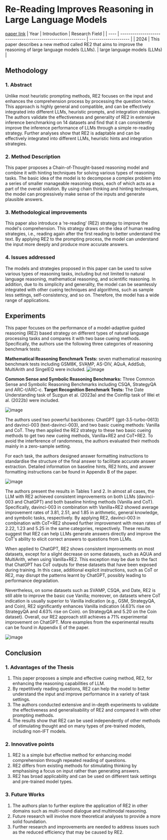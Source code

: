 # Re-Reading Improves Reasoning in Large Language Models
[paper link](https://arxiv.org/pdf/2309.06275) 
| Year | Introduction                                                         | Research Field                 |
| ---- | ------------------------------------------------------------ | -------------------- |
| 2024 | This paper describes a new method called RE2 that aims to improve the reasoning of large language models (LLMs).           |  large language models (LLMs)        |

## Methodology

### 1. Abstract
Unlike most heuristic prompting methods, RE2 focuses on the input and enhances the comprehension process by processing the question twice. This approach is highly general and compatible, and can be effectively integrated into different LLMs, heuristic prompts, and integration strategies. The authors validate the effectiveness and generality of RE2 in extensive inference benchmarking on 14 datasets and find that it can consistently improve the inference performance of LLMs through a simple re-reading strategy. Further analyses show that RE2 is adaptable and can be effectively integrated into different LLMs, heuristic hints and integration strategies.

### 2. Method Description 
This paper proposes a Chain-of-Thought-based reasoning model and combine it with hinting techniques for solving various types of reasoning tasks. The basic idea of the model is to decompose a complex problem into a series of smaller manageable reasoning steps, each of which acts as a part of the overall solution. By using chain thinking and hinting techniques, the model can progressively make sense of the inputs and generate plausible answers.

### 3. Methodological improvements
This paper also introduce a ‘re-reading’ (RE2) strategy to improve the model's comprehension. This strategy draws on the idea of human reading strategies, i.e., reading again after the first reading to better understand the text. By applying RE2 to the prompting process, the model can understand the input more deeply and produce more accurate answers.

### 4. Issues addressed 
The models and strategies proposed in this paper can be used to solve various types of reasoning tasks, including but not limited to natural language reasoning, mathematical reasoning, and scientific reasoning. In addition, due to its simplicity and generality, the model can be seamlessly integrated with other cueing techniques and algorithms, such as sample less settings, self-consistency, and so on. Therefore, the model has a wide range of applications.

## Experiments
This paper focuses on the performance of a model-adaptive guided reasoning (RE2) based strategy on different types of natural language processing tasks and compares it with two base cueing methods. Specifically, the authors use the following three categories of reasoning benchmark tests:

**Mathematical Reasoning Benchmark Tests:** seven mathematical reasoning benchmark tests including GSM8K, SVAMP, AS-DIV, AQuA, AddSub, MultiArith and SingelEQ were included.
![image](https://github.com/user-attachments/assets/04687046-2b89-4b8f-951f-7ea230948827)

**Common Sense and Symbolic Reasoning Benchmarks:** Three Common Sense and Symbolic Reasoning Benchmarks including CSQA, StrategyQA and ARC-t/ARC-c.
**Target Recognition Benchmark Tests:** The Date Understanding task of Suzgun et al. (2023a) and the Coinflip task of Wei et al. (2022b) were included.

![image](https://github.com/user-attachments/assets/aac67212-d0fa-45a8-923c-a3541b2db928)

The authors used two powerful backbones: ChatGPT (gpt-3.5-turbo-0613) and davinci-003 (text-davinci-003), and two basic cueing methods: Vanilla and CoT. They then applied the RE2 strategy to these two basic cueing methods to get two new cueing methods, Vanilla+RE2 and CoT+RE2. To avoid the interference of randomness, the authors evaluated their methods mainly in a zero-sample setting.

For each task, the authors designed answer formatting instructions to standardise the structure of the final answer to facilitate accurate answer extraction. Detailed information on baseline hints, RE2 hints, and answer formatting instructions can be found in Appendix B of the paper.

![image](https://github.com/user-attachments/assets/e4b3dc08-231c-4b64-ac31-eb020867daf8)

The authors present the results in Tables 1 and 2. In almost all cases, the LLM with RE2 achieved consistent improvements on both LLMs (davinci-003 and ChatGPT) and both baseline hinting methods (Vanilla and CoT). Specifically, davinci-003 in combination with Vanilla+RE2 showed average improvement rates of 3.81, 2.51, and 1.85 in arithmetic, general knowledge, and symbolic tasks, respectively. By applying RE2, davinci-003 in combination with CoT+RE2 showed further improvement with mean rates of 2.22, 1.23 and 5.25 in the same categories, respectively. These results suggest that RE2 can help LLMs generate answers directly and improve the CoT's ability to elicit correct answers to questions from LLMs.

When applied to ChatGPT, RE2 shows consistent improvements on most datasets, except for a slight decrease on some datasets, such as AQUA and MultiArith, when using Vanilla+RE2. This exception may be due to the fact that ChatGPT has CoT outputs for these datasets that have been exposed during training. In this case, additional explicit instructions, such as CoT or RE2, may disrupt the patterns learnt by ChatGPT, possibly leading to performance degradation. 

Nevertheless, on some datasets such as SVAMP, CSQA, and Date, RE2 is still able to improve the basic cue Vanilla; moreover, on datasets where CoT indication is usually superior to Vanilla indication (e.g., GSM, StrategyQA, and Coin), RE2 significantly enhances Vanilla indication (4.63% rise on StrategyQA and 4.63% rise on Coin). on StrategyQA and 5.20 on the Coin dataset). Overall, our RE2 approach still achieves a 71% experimental improvement on ChatGPT. More examples from the experimental results can be found in Appendix E of the paper.

![image](https://github.com/user-attachments/assets/de609958-d669-4a45-99e9-6c9e37e5ba13)

## Conclusion

### 1. Advantages of the Thesis
  1. This paper proposes a simple and effective cueing method, RE2, for enhancing the reasoning capabilities of LLM.
  2. By repetitively reading questions, RE2 can help the model to better understand the input and improve performance in a variety of task settings.
  3. The authors conducted extensive and in-depth experiments to validate the effectiveness and generalisability of RE2 and compared it with other prompting methods.
  4. The results show that RE2 can be used independently of other methods of stimulating thought and on many types of pre-trained models, including non-IFT models.
 
### 2. Innovative points
  1. RE2 is a simple but effective method for enhancing model comprehension through repeated reading of questions.
  2. RE2 differs from existing methods for stimulating thinking by emphasising a focus on input rather than generating answers.
  3. RE2 has broad applicability and can be used on different task settings and pre-trained model types. 

### 3. Future Works
  1. The authors plan to further explore the application of RE2 in other domains such as multi-round dialogue and multimodal reasoning.
  2. Future research will involve more theoretical analyses to provide a more solid foundation.
  3. Further research and improvements are needed to address issues such as the reduced efficiency that may be caused by RE2. 
